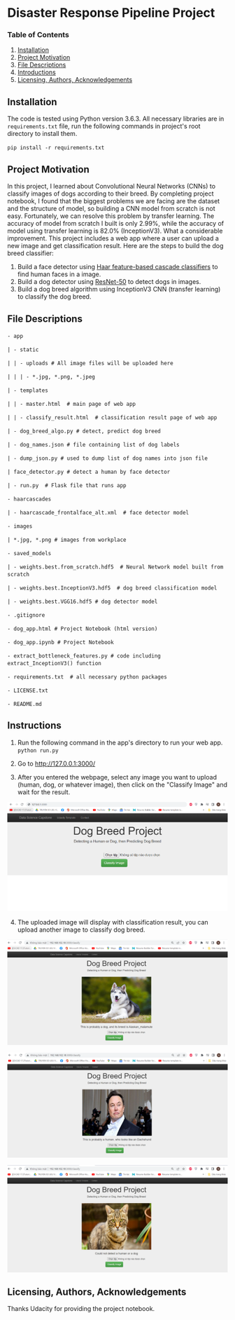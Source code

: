 # Disaster Response Pipeline Project

### Table of Contents
1. [Installation](#installation)
2. [Project Motivation](#motivation)
3. [File Descriptions](#files)
4. [Introductions](#introductions)
5. [Licensing, Authors, Acknowledgements](#licensing)

## Installation <a name="installation"></a>

The code is tested using Python version 3.6.3. All necessary libraries are in `requirements.txt` file, run the following commands in project's root directory to install them.

`pip install -r requirements.txt`

## Project Motivation <a name="motivation"></a>

In this project, I learned about Convolutional Neural Networks (CNNs) to classify images of dogs according to their breed. By completing project notebook, I found that the biggest problems we are facing are the dataset and the structure of model, so building a CNN model from scratch is not easy. Fortunately, we can resolve this problem by transfer learning. The accuracy of model from scratch I built is only 2.99%, while the accuracy of model using transfer learning is 82.0% (InceptionV3). What a considerable improvement. This project includes a web app where a user can upload a new image and get classification result. Here are the steps to build the dog breed classifier:
1. Build a face detector using [Haar feature-based cascade classifiers](https://docs.opencv.org/3.4/db/d28/tutorial_cascade_classifier.html) to find human faces in a image.
2. Build a dog detector using [ResNet-50](http://ethereon.github.io/netscope/#/gist/db945b393d40bfa26006) to detect dogs in images.
3. Build a dog breed algorithm using InceptionV3 CNN (transfer learning) to classify the dog breed.

## File Descriptions <a name="files"></a>

`- app`

`| - static`

`| | - uploads # All image files will be uploaded here`

`| | | - *.jpg, *.png, *.jpeg`

`| - templates`

`| | - master.html  # main page of web app`

`| | - classify_result.html  # classification result page of web app`

`| - dog_breed_algo.py # detect, predict dog breed`

`| - dog_names.json # file containing list of dog labels`

`| - dump_json.py # used to dump list of dog names into json file`

`| face_detector.py # detect a human by face detector`

`| - run.py  # Flask file that runs app`


`- haarcascades`

`| - haarcascade_frontalface_alt.xml  # face detector model`


`- images`

`| *.jpg, *.png # images from workplace`


`- saved_models`

`| - weights.best.from_scratch.hdf5  # Neural Network model built from scratch`

`| - weights.best.InceptionV3.hdf5  # dog breed classification model`

`| - weights.best.VGG16.hdf5 # dog detector model`


`- .gitignore`


`- dog_app.html # Project Notebook (html version)`


`- dog_app.ipynb # Project Notebook`


`- extract_bottleneck_features.py # code including extract_InceptionV3() function`


`- requirements.txt  # all necessary python packages`


`- LICENSE.txt`


`- README.md`

## Instructions <a name="introductions"></a>

1. Run the following command in the app's directory to run your web app.
    `python run.py`

2. Go to http://127.0.0.1:3000/

3. After you entered the webpage, select any image you want to upload (human, dog, or whatever image), then click on the "Classify Image" and wait for the result.

![alt text](images/instructor_1.PNG "Upload an image")

4. The uploaded image will display with classification result, you can upload another image to classify dog breed.

![alt text](images/instructor_2.PNG "Classification result - dog")

![alt text](images/human_detected_result.PNG "Classification result - human")

![alt text](images/not_human_dog_result.PNG "Classification result - could not detect")

## Licensing, Authors, Acknowledgements <a name="licensing"></a>
Thanks Udacity for providing the project notebook.
